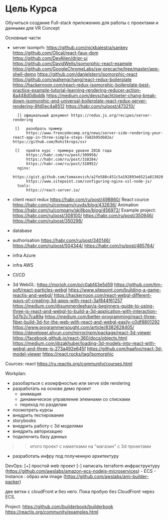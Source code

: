 # Цель Курса

Обучиться создание Full-stack приложению для работы с проектами и данными для VR Concept

Основные части

- server
    isomprh:
        https://github.com/nickbalestra/sankey
        https://github.com/Olical/react-faux-dom
        https://github.com/DevAlien/dripr-ui 
        https://github.com/DavidWells/isomorphic-react-example
        https://github.com/GoogleChromeLabs/sw-precache/tree/master/app-shell-demo
        https://github.com/danielstern/isomorphic-react
        https://github.com/wahengchang/react-redux-boilerplate
        https://hackernoon.com/react-redux-isomorphic-boilerplate-best-practice-example-tutorial-learning-rendering-reducer-action-8a448d0dbddb
        https://medium.com/devschacht/peter-chang-break-down-isomorphic-and-universal-boilerplate-react-redux-server-rendering-8fd0ec4a8512
        https://habr.com/ru/post/473210/
        
        [] официальный документ https://redux.js.org/recipes/server-rendering

       []   разобрать пример   
            https://www.freecodecamp.org/news/server-side-rendering-your-react-app-in-three-simple-steps-7a82b95db82e/ https://github.com/Rohitkrops/ssr
        
       []   пройти курс - примера уровня 2016 года
            https://habr.com/ru/post/309958/
            https://habr.com/ru/post/310284/
            https://habr.com/ru/post/310952/
        nginx:
            https://gist.github.com/tomasevich/a2fe588c451c5a192893e6521a813020
            https://www.sitepoint.com/configuring-nginx-ssl-node-js/
        tools: 
            https://react-server.io/
- client
    react redux
    https://habr.com/ru/post/498860/
    React cource
    https://habr.com/ru/company/ruvds/blog/432636/
    Animation
    https://habr.com/ru/company/skillbox/blog/456972/
    Example project:
    https://habr.com/ru/post/308100/
    https://habr.com/ru/post/350946/
    https://habr.com/ru/post/350298/
- database
- authorisation
  https://habr.com/ru/post/340146/
  https://habr.com/ru/post/504344/
  https://habr.com/ru/post/485764/
- infra Azure
- infra AWS
- CI/CD
- 3d WebGL:
https://morioh.com/p/c0abf43e5d59
https://github.com/tim-soft/react-particles-webgl
https://www.sitepoint.com/building-a-game-reactjs-and-webgl/
https://hackernoon.com/react-webgl-different-ways-of-creating-3d-apps-with-react-3af844f61257
https://medium.com/@summerdeehan/a-beginners-guide-to-using-three-js-react-and-webgl-to-build-a-3d-application-with-interaction-5d7b2c7ca89a
https://medium.com/better-programming/react-three-fiber-build-3d-for-the-web-with-react-and-webgl-easily-c0df8801292
https://www.programmersought.com/article/8382628405/
https://developer.aliyun.com/mirror/npm/package/react-3d-viewer
https://facebook.github.io/react-360/docs/objects.html
https://medium.com/@zakhuber/loading-3d-models-into-react-with-webgl-and-three-js-273a492e645f
https://github.com/haafoo/react-3d-model-viewer
https://react.rocks/tag/Isomorphic

Cources:
react
https://ru.reactjs.org/community/courses.html



Workplan:
 - разобарться с изомрфностью или serve side rendering 
 - разработать на основе демо проект 
    * анимация
    * динамическое управление элемнами  со списками
    * переход по разделам
 - посмотреть курсы 
 - внедрить тестирование
 - storybooks
 - внедрить работу с 3d моделями
 - внедрить авторизацию
 - подключить базу данных
 >> итого проект с наметками на "магазин" с 3d проектами
 - разработать инфру под полученную архитектуру


DevOps:
 [+] простой web проект
 [-] написать terraform инфраструктуру  
 (https://github.com/awslabs/amazon-ecs-nodejs-microservices)
    - ECS
    - Instance : образ или image (https://github.com/awslabs/ami-builder-packer)

две ветки с cloudFront и без него. 
Пока пробую без CloudFront через ECS.



 Project:
  https://github.com/builderbook/builderbook
  https://reactjs.org/community/examples.html